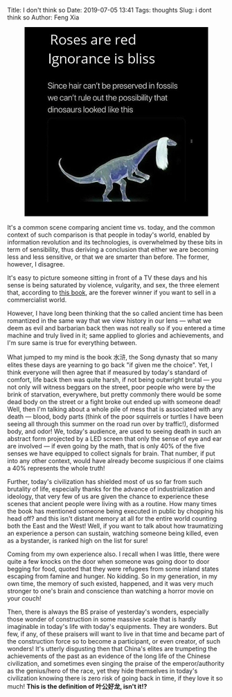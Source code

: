 Title: I don't think so
Date: 2019-07-05 13:41
Tags: thoughts
Slug: i dont think so
Author: Feng Xia

<figure class="col l6 m6 s12">
  <img src="/images/dinasaur.jpg"/>
</figure>


It's a common scene comparing ancient time vs. today, and the common
context of such comparison is that people in today's world, enabled by
information revolution and its technologies, is overwhelmed by these
bits in term of sensibility, thus deriving a conclusion that either we
are becoming less and less sensitive, or that we are smarter than
before. The former, however, I disagree.

It's easy to picture someone sitting in front of a TV these days and
his sense is being saturated by violence, vulgarity, and sex, the
three element that, according to [this book][1], are the forever
winner if you want to sell in a commercialist world. 

However, I have long been thinking that the so called ancient time has
been romantized in the same way that we view history in our lens
&mdash; what we deem as evil and barbarian back then was not really so
if you entered a time machine and truly lived in it; same applied to
glories and achievements, and I'm sure same is true for everything
between. 

What jumped to my mind is the book 水浒, the Song dynasty
that so many elites these days are yearning to go back "if given me
the choice". Yet, I think everyone will then agree that if measured by
today's standard of comfort, life back then was quite harsh, if not
being outwright brutal &mdash; you not only will witness beggars on
the street, poor people who were by the brink of starvation,
everywhere, but pretty commonly there would be some dead body on the
street or a fight broke out ended up with someone dead! Well, then I'm
talking about a whole pile of mess that is associated with any death
&mdash; blood, body parts (think of the poor squirrels or turtles I
have been seeing all through this summer on the road run over by
traffic!), disformed body, and odor! We, today's audience, are used to
seeing death in such an abstract form projected by a LED screen that
only the sense of eye and ear are involved &mdash; if even going by
the math, that is only 40% of the five senses we have equipped to
collect signals for brain. That number, if put into any other context,
would have already become suspicious if one claims a 40% represents
the whole truth!

Further, today's civilization has shielded most of us so far from such
brutality of life, especially thanks for the advance of
industrialization and ideology, that very few of us are given the
chance to experience these scenes that ancient people were living with
as a routine. How many times the book has mentioned someone being
executed in public by chopping his head off? and this isn't distant
memory at all for the entire world counting both the East and the
West! Well, if you want to talk about how traumatizing an experience a
person can sustain, watching someone being killed, even as a
bystander, is ranked high on the list for sure!

Coming from my own experience also. I recall when I was little, there
were quite a few knocks on the door when someone was going door to
door begging for food, quoted that they were refugees from some inland
states escaping from famine and hunger. No kidding. So in my
generation, in my own time, the memory of such existed, happened, and
it was very much stronger to one's brain and conscience than watching
a horror movie on your couch!

Then, there is always the BS praise of yesterday's wonders, especially
those wonder of construction in some massive scale that is hardly
imaginable in today's life with today's equipments. They are
wonders. But few, if any, of these praisers will want to live in that
time and became part of the construction force so to become a
participant, or even creator, of such wonders! It's utterly disgusting
then that China's elites are trumpeting the achievements of the past
as an evidence of the long life of the Chinese civilization, and
sometimes even singing the praise of the emperor/authority as the
genius/hero of the race, yet they hide themselves in today's
civilization knowing there is zero risk of going back in time, if they
love it so much! **This is the definition of 叶公好龙, isn't it!?**




[1]: https://www.amazon.com/Problem-Media-Communication-Politics-Twenty-First/dp/1583671056

